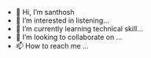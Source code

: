 - 👋 Hi, I’m santhosh
- 👀 I’m interested in listening...  
- 🌱 I’m currently learning technical skill... 
- 💞️ I’m looking to collaborate on ...
- 📫 How to reach me ...

<!---
Mrsanthoshsk7/Mrsanthoshsk7 is a ✨ special ✨ repository because its `README.md` (this file) appears on your GitHub profile.
You can click the Preview link to take a look at your changes.
--->
